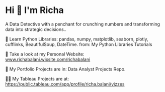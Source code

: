 # Hi 👋 I'm Richa


A Data Detective with a penchant for crunching numbers and transforming data into strategic decisions..


🔭 Learn Python Libraries: pandas, numpy, matplotlib, seaborn, plotly, cufflinks, BeautifulSoup, DateTime. from: My Python Libraries Tutorials

📝 Take a look at my Personal Website: www.richabalani.wixsite.com/richabalani

🌱 My Portfolio Projects are in: Data Analyst Projects Repo.

👨‍💻 My Tableau Projects are at: https://public.tableau.com/app/profile/richa.balani/vizzes



